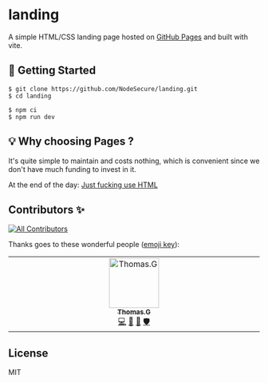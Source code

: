 # landing
A simple HTML/CSS landing page hosted on [GitHub Pages](https://pages.github.com/) and built with vite.

## 💃 Getting Started

```
$ git clone https://github.com/NodeSecure/landing.git
$ cd landing

$ npm ci
$ npm run dev
```

## 💡 Why choosing Pages ?
It's quite simple to maintain and costs nothing, which is convenient since we don't have much funding to invest in it.

At the end of the day: [Just fucking use HTML](https://justfuckingusehtml.com/)

## Contributors ✨

<!-- ALL-CONTRIBUTORS-BADGE:START - Do not remove or modify this section -->
[![All Contributors](https://img.shields.io/badge/all_contributors-1-orange.svg?style=flat-square)](#contributors-)
<!-- ALL-CONTRIBUTORS-BADGE:END -->

Thanks goes to these wonderful people ([emoji key](https://allcontributors.org/docs/en/emoji-key)):

<!-- ALL-CONTRIBUTORS-LIST:START - Do not remove or modify this section -->
<!-- prettier-ignore-start -->
<!-- markdownlint-disable -->
<table>
  <tbody>
    <tr>
      <td align="center" valign="top" width="14.28%"><a href="https://github.com/fraxken"><img src="https://avatars.githubusercontent.com/u/4438263?v=4?s=100" width="100px;" alt="Thomas.G"/><br /><sub><b>Thomas.G</b></sub></a><br /><a href="https://github.com/NodeSecure/landing/commits?author=fraxken" title="Code">💻</a> <a href="#design-fraxken" title="Design">🎨</a> <a href="https://github.com/NodeSecure/landing/pulls?q=is%3Apr+reviewed-by%3Afraxken" title="Reviewed Pull Requests">👀</a> <a href="#security-fraxken" title="Security">🛡️</a></td>
    </tr>
  </tbody>
</table>

<!-- markdownlint-restore -->
<!-- prettier-ignore-end -->

<!-- ALL-CONTRIBUTORS-LIST:END -->

## License

MIT

